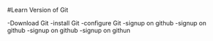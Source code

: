 #Learn Version of Git

-Download Git
-install Git
-configure Git
-signup on github
-signup on github
-signup on github
-signup on githun
